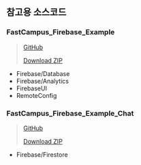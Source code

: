 ## 참고용 소스코드

### FastCampus_Firebase_Example

> [GitHub](https://github.com/fimuxd/FastCampus_Firebase_Example)
>
> [Download ZIP](https://github.com/fimuxd/FastCampus_Firebase_Example/archive/master.zip)

- Firebase/Database
- Firebase/Analytics
- FirebaseUI
- RemoteConfig



### FastCampus_Firebase_Example_Chat

> [GitHub](https://github.com/fimuxd/FastCampus_Firebase_Example_Chat)
>
> [Download ZIP](https://github.com/fimuxd/FastCampus_Firebase_Example_Chat/archive/master.zip)

- Firebase/Firestore

